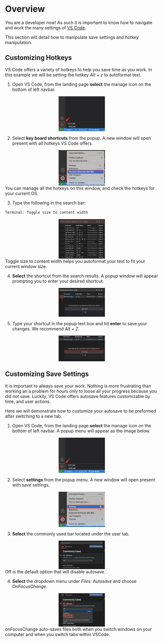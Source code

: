 # Overview

You are a developer now! As such it is important to know how to navigate and work the many settings of [VS Code](https://code.visualstudio.com/learn). 

This section will detail how to manipulate save settings and hotkey manipulation.

## Customizing Hotkeys

VS Code offers a variety of hotkeys to help you save time as you work. In this example we will be setting the hotkey _Alt + z_ to autoformat text.

1. Open VS Code, from the landing page **select** the manage icon on the bottom of left navbar. 
<img src="../images/setting0.jpg" alt="VS Code side bar" style="display: block;margin-left: auto;margin-right: auto;width:30%;max-width:500px">

2. Select **key board shortcuts** from the popup. A new window will open present with all hotkeys VS Code offers. 
<img src="../images/setting1.jpg" alt="VS Code side bar" style="display: block;margin-left: auto;margin-right: auto;width:30%;max-width:500px">
You can manage all the hotkeys on this window, and check the hotkeys for your current OS.

3. Type the following in the search bar:

```{.js .annotate}
Terminal: Toggle size to content width
```
<img src="../images/setting2.jpg" alt="VS Code side bar" style="display: block;margin-left: auto;margin-right: auto;width:30%;max-width:500px">
Toggle size to content width helps you autoformat your text to fit your current window size.

4. **Select** the shortcut from the search results. A popup window will appear prompting you to enter your desired shortcut.
<img src="../images/setting3.jpg" alt="VS Code side bar" style="display: block;margin-left: auto;margin-right: auto;width:30%;max-width:500px">

5. Type your shortcut in the popup text box and hit **enter** to save your changes. We recommend _Alt + Z_. 
<img src="../images/setting4.jpg" alt="VS Code side bar" style="display: block;margin-left: auto;margin-right: auto;width:30%;max-width:500px">

## Customizing Save Settings

It is important to always save your work. Nothing is more frustrating than working an a problem for hours only to loose all your progress because you did not save. Luckily, VS Code offers autosave features customizable by time, and user actions.

Here we will demonstrate how to customize your autosave to be preformed after switching to a new tab.

1. Open VS Code, from the landing page **select** the manage icon on the bottom of left navbar. A popup menu will appear as the image below.
<img src="../images/setting0.jpg" alt="VS Code side bar" style="display: block;margin-left: auto;margin-right: auto;width:30%;max-width:500px">

2. Select **settings** from the popup menu. A new window will open present with save settings.
<img src="../images/setting5.jpg" alt="VS Code side bar" style="display: block;margin-left: auto;margin-right: auto;width:30%;max-width:500px">

3. **Select** the commonly used bar located under the user tab.
<img src="../images/setting6.jpg" alt="VS Code side bar" style="display: block;margin-left: auto;margin-right: auto;width:30%;max-width:500px">
Off is the default option that will disable autosave.

4. **Select** the dropdown menu under _Files: Autosave_ and choose _OnFocusChange_. 
<img src="../images/setting7.jpg" alt="VS Code side bar" style="display: block;margin-left: auto;margin-right: auto;width:30%;max-width:500px">
onFocusChange auto-saves files both when you switch windows on your computer and when you switch tabs within VSCode.
